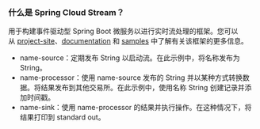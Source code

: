 ### 什么是 Spring Cloud Stream？

用于构建事件驱动型 Spring Boot 微服务以进行实时流处理的框架。您可以从 [project-site](https://spring.io/projects/spring-cloud-stream)、[documentation](https://spring.io/projects/spring-cloud-stream#learn) 和 [samples](https://github.com/spring-cloud/spring-cloud-stream-samples) 中了解有关该框架的更多信息。

- name-source：定期发布 String 以启动流。在此示例中，将名称发布为 String。
- name-processor：使用 name-source 发布的 String 并以某种方式转换数据。将结果发布到其他交易所。在此示例中，使用名称 String 创建记录并添加时间戳。
- name-sink：使用 name-processor 的结果并执行操作。在这种情况下，将结果打印到 standard out。